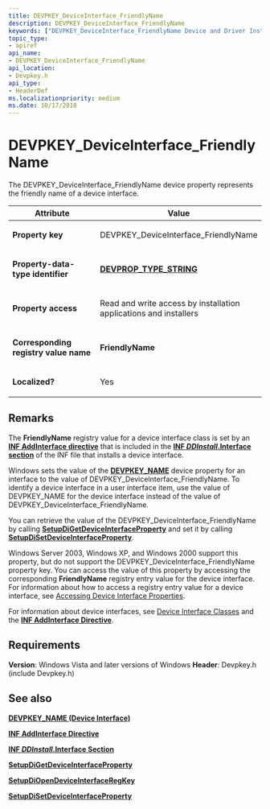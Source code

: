 ```yaml
---
title: DEVPKEY_DeviceInterface_FriendlyName
description: DEVPKEY_DeviceInterface_FriendlyName
keywords: ["DEVPKEY_DeviceInterface_FriendlyName Device and Driver Installation"]
topic_type:
- apiref
api_name:
- DEVPKEY_DeviceInterface_FriendlyName
api_location:
- Devpkey.h
api_type:
- HeaderDef
ms.localizationpriority: medium
ms.date: 10/17/2018
---
```


# DEVPKEY_DeviceInterface_FriendlyName


The DEVPKEY_DeviceInterface_FriendlyName device property represents the friendly name of a device interface.

<table>
<colgroup>
<col width="50%" />
<col width="50%" />
</colgroup>
<thead>
<tr>
<th>Attribute</th>
<th>Value</th>
</tr>
</thead>
<tbody>
<tr class="odd">
<td align="left"><p><strong>Property key</strong></p></td>
<td align="left"><p>DEVPKEY_DeviceInterface_FriendlyName</p></td>
</tr>
<tr class="even">
<td align="left"><p><strong>Property-data-type identifier</strong></p></td>
<td align="left"><p><a href="devprop-type-string.md" data-raw-source="[&lt;strong&gt;DEVPROP_TYPE_STRING&lt;/strong&gt;](devprop-type-string.md)"><strong>DEVPROP_TYPE_STRING</strong></a></p></td>
</tr>
<tr class="odd">
<td align="left"><p><strong>Property access</strong></p></td>
<td align="left"><p>Read and write access by installation applications and installers</p></td>
</tr>
<tr class="even">
<td align="left"><p><strong>Corresponding registry value name</strong></p></td>
<td align="left"><p><strong>FriendlyName</strong></p></td>
</tr>
<tr class="odd">
<td align="left"><p><strong>Localized?</strong></p></td>
<td align="left"><p>Yes</p></td>
</tr>
</tbody>
</table>

 

Remarks
-------

The **FriendlyName** registry value for a device interface class is set by an [**INF AddInterface directive**](./inf-addinterface-directive.md) that is included in the [**INF *DDInstall*.Interface section**](./inf-ddinstall-interfaces-section.md) of the INF file that installs a device interface.

Windows sets the value of the [**DEVPKEY_NAME**](devpkey-name--device-interface-.md) device property for an interface to the value of DEVPKEY_DeviceInterface_FriendlyName. To identify a device interface in a user interface item, use the value of DEVPKEY_NAME for the device interface instead of the value of DEVPKEY_DeviceInterface_FriendlyName.

You can retrieve the value of the DEVPKEY_DeviceInterface_FriendlyName by calling [**SetupDiGetDeviceInterfaceProperty**](/windows/win32/api/setupapi/nf-setupapi-setupdigetdeviceinterfacepropertyw) and set it by calling [**SetupDiSetDeviceInterfaceProperty**](/windows/win32/api/setupapi/nf-setupapi-setupdisetdeviceinterfacepropertyw).

Windows Server 2003, Windows XP, and Windows 2000 support this property, but do not support the DEVPKEY_DeviceInterface_FriendlyName property key. You can access the value of this property by accessing the corresponding **FriendlyName** registry entry value for the device interface. For information about how to access a registry entry value for a device interface, see [Accessing Device Interface Properties](./accessing-device-interface-properties.md).

For information about device interfaces, see [Device Interface Classes](./overview-of-device-interface-classes.md) and the [**INF AddInterface Directive**](./inf-addinterface-directive.md).

Requirements
------------

**Version**: Windows Vista and later versions of Windows
**Header**: Devpkey.h (include Devpkey.h)


## See also


[**DEVPKEY_NAME (Device Interface)**](devpkey-name--device-interface-.md)

[**INF AddInterface Directive**](./inf-addinterface-directive.md)

[**INF *DDInstall*.Interface Section**](./inf-ddinstall-interfaces-section.md)

[**SetupDiGetDeviceInterfaceProperty**](/windows/win32/api/setupapi/nf-setupapi-setupdigetdeviceinterfacepropertyw)

[**SetupDiOpenDeviceInterfaceRegKey**](/windows/win32/api/setupapi/nf-setupapi-setupdiopendeviceinterfaceregkey)

[**SetupDiSetDeviceInterfaceProperty**](/windows/win32/api/setupapi/nf-setupapi-setupdisetdeviceinterfacepropertyw)

 

